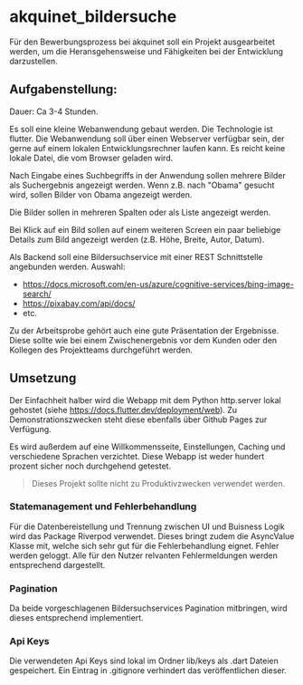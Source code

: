 # akquinet_bildersuche

Für den Bewerbungsprozess bei akquinet soll ein Projekt ausgearbeitet werden, um die Heransgehensweise und Fähigkeiten bei der Entwicklung darzustellen.

## Aufgabenstellung:
Dauer: Ca 3-4 Stunden.

Es soll eine kleine Webanwendung gebaut werden. Die Technologie ist flutter. Die Webanwendung soll über einen Webserver verfügbar sein, der gerne auf einem lokalen Entwicklungsrechner laufen kann. Es reicht keine lokale Datei, die vom Browser geladen wird.

Nach Eingabe eines Suchbegriffs in der Anwendung sollen mehrere Bilder als Suchergebnis angezeigt werden. Wenn z.B. nach "Obama" gesucht wird, sollen Bilder von Obama angezeigt werden.

Die Bilder sollen in mehreren Spalten oder als Liste angezeigt werden.

Bei Klick auf ein Bild sollen auf einem weiteren Screen ein paar beliebige Details zum Bild angezeigt werden (z.B. Höhe, Breite, Autor, Datum).

Als Backend soll eine Bildersuchservice mit einer REST Schnittstelle angebunden werden. Auswahl:
- https://docs.microsoft.com/en-us/azure/cognitive-services/bing-image-search/
- https://pixabay.com/api/docs/
- etc.

Zu der Arbeitsprobe gehört auch eine gute Präsentation der Ergebnisse. Diese sollte wie bei einem Zwischenergebnis vor dem Kunden oder den Kollegen des Projektteams durchgeführt werden.

## Umsetzung
Der Einfachheit halber wird die Webapp mit dem Python http.server lokal gehostet (siehe https://docs.flutter.dev/deployment/web). Zu Demonstrationszwecken steht diese ebenfalls über Github Pages zur Verfügung.

Es wird außerdem auf eine Willkommensseite, Einstellungen, Caching und verschiedene Sprachen verzichtet. Diese Webapp ist weder hundert prozent sicher noch durchgehend getestet.

> Dieses Projekt sollte nicht zu Produktivzwecken verwendet werden.

### Statemanagement und Fehlerbehandlung
Für die Datenbereistellung und Trennung zwischen UI und Buisness Logik wird das Package Riverpod verwendet. Dieses bringt zudem die AsyncValue Klasse mit, welche sich sehr gut für die Fehlerbehandlung eignet. Fehler werden geloggt. Alle für den Nutzer relvanten Fehlermeldungen werden entsprechend dargestellt.

### Pagination
Da beide vorgeschlagenen Bildersuchservices Pagination mitbringen, wird dieses entsprechend implementiert.

### Api Keys
Die verwendeten Api Keys sind lokal im Ordner lib/keys als .dart Dateien gespeichert. Ein Eintrag in .gitignore verhindert das veröffentlichen dieser. 